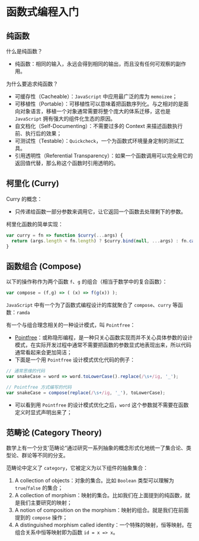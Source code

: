 # 函数式编程入门

## 纯函数

什么是纯函数？

- 纯函数：相同的输入，永远会得到相同的输出，而且没有任何可观察的副作用。

为什么要追求纯函数？

- 可缓存性（Cacheable）：`JavaScript` 中应用最广泛的库为 `memoizee`；
- 可移植性（Portable）：可移植性可以意味着把函数序列化。与之相对的是面向对象语言，移植一个对象通常需要将整个庞大的体系迁移，这也是 `JavaScript` 拥有强大的组件化生态的原因。
- 自文档化（Self-Documenting）：不需要过多的 Context 来描述函数执行前、执行后的效果；
- 可测试性（Testable）：`Quickcheck`，一个为函数式环境量身定制的测试工具。
- 引用透明性（Referential Transparency）：如果一个函数调用可以完全用它的返回值代替，那么称这个函数时引用透明的。

## 柯里化 (Curry)

Curry 的概念：

- 只传递给函数一部分参数来调用它，让它返回一个函数去处理剩下的参数。

柯里化函数的简单实现：

```javascript
var curry = fn => function $curry(...args) {
  return (args.length < fn.length) ? $curry.bind(null, ...args) : fn.call(null, ...args);
}
```

## 函数组合 (Compose)

以下的操作称作为两个函数 `f`、`g` 的组合（相当于数学中的复合函数）：

```javascript
var compose = (f,g) => ( (x) => f(g(x)) );
```

`JavaScript` 中有一个为了函数式编程设计的库就聚合了 `compose`、`curry` 等函数：`ramda`

有一个与组合理念相关的一种设计模式，叫 `Pointfree`：

- [Pointfree](https://en.wikipedia.org/wiki/Tacit_programming)：或称隐形编程，是一种只关心函数实现而并不关心具体参数的设计模式，在实际开发过程中通常不需要把函数的参数显式地表现出来，所以代码通常看起来会更加简洁；
- 下面是一个用 `Pointfree` 设计模式优化代码的例子：

```javascript
// 通常思维的代码
var snakeCase = word => word.toLowerCase().replace(/\s+/ig, '_');

// Pointfree 方式编写的代码
var snakeCase = compose(replace(/\s+/ig, '_'), toLowerCase);
```

- 可以看到用 `Pointfree` 的设计模式优化之后，`word` 这个参数就不需要在函数定义时显式声明出来了；

## 范畴论 (Category Theory)

数学上有一个分支‘范畴论“通过研究一系列抽象的概念形式化地统一了集合论、类型论、群论等不同的分支。

范畴论中定义了 `category`，它被定义为以下组件的抽象集合：

1. A collection of objects：对象的集合。比如 `Boolean` 类型可以理解为 `true`/`false` 的集合；
2. A collection of morphism：映射的集合。比如我们在上面提到的纯函数，就是我们主要研究的映射；
3. A notion of composition on the morphism：映射的组合。就是我们在前面提到的 `compose` 操作；
4. A distinguished morphism called identity：一个特殊的映射，恒等映射。在组合关系中恒等映射即为函数 `id = x => x`。